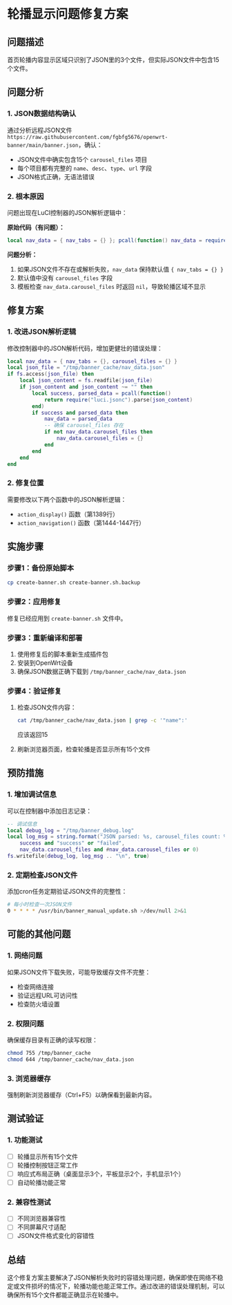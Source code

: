 # 轮播显示问题修复方案

## 问题描述
首页轮播内容显示区域只识别了JSON里的3个文件，但实际JSON文件中包含15个文件。

## 问题分析

### 1. JSON数据结构确认
通过分析远程JSON文件 `https://raw.githubusercontent.com/fgbfg5676/openwrt-banner/main/banner.json`，确认：
- JSON文件中确实包含15个 `carousel_files` 项目
- 每个项目都有完整的 `name`、`desc`、`type`、`url` 字段
- JSON格式正确，无语法错误

### 2. 根本原因
问题出现在LuCI控制器的JSON解析逻辑中：

**原始代码（有问题）：**
```lua
local nav_data = { nav_tabs = {} }; pcall(function() nav_data = require("luci.jsonc").parse(fs.readfile("/tmp/banner_cache/nav_data.json")) end)
```

**问题分析：**
1. 如果JSON文件不存在或解析失败，`nav_data` 保持默认值 `{ nav_tabs = {} }`
2. 默认值中没有 `carousel_files` 字段
3. 模板检查 `nav_data.carousel_files` 时返回 `nil`，导致轮播区域不显示

## 修复方案

### 1. 改进JSON解析逻辑
修改控制器中的JSON解析代码，增加更健壮的错误处理：

```lua
local nav_data = { nav_tabs = {}, carousel_files = {} }
local json_file = "/tmp/banner_cache/nav_data.json"
if fs.access(json_file) then
    local json_content = fs.readfile(json_file)
    if json_content and json_content ~= "" then
        local success, parsed_data = pcall(function() 
            return require("luci.jsonc").parse(json_content) 
        end)
        if success and parsed_data then
            nav_data = parsed_data
            -- 确保 carousel_files 存在
            if not nav_data.carousel_files then
                nav_data.carousel_files = {}
            end
        end
    end
end
```

### 2. 修复位置
需要修改以下两个函数中的JSON解析逻辑：
- `action_display()` 函数（第1389行）
- `action_navigation()` 函数（第1444-1447行）

## 实施步骤

### 步骤1：备份原始脚本
```bash
cp create-banner.sh create-banner.sh.backup
```

### 步骤2：应用修复
修复已经应用到 `create-banner.sh` 文件中。

### 步骤3：重新编译和部署
1. 使用修复后的脚本重新生成插件包
2. 安装到OpenWrt设备
3. 确保JSON数据正确下载到 `/tmp/banner_cache/nav_data.json`

### 步骤4：验证修复
1. 检查JSON文件内容：
   ```bash
   cat /tmp/banner_cache/nav_data.json | grep -c '"name":'
   ```
   应该返回15

2. 刷新浏览器页面，检查轮播是否显示所有15个文件

## 预防措施

### 1. 增加调试信息
可以在控制器中添加日志记录：
```lua
-- 调试信息
local debug_log = "/tmp/banner_debug.log"
local log_msg = string.format("JSON parsed: %s, carousel_files count: %d", 
    success and "success" or "failed", 
    nav_data.carousel_files and #nav_data.carousel_files or 0)
fs.writefile(debug_log, log_msg .. "\n", true)
```

### 2. 定期检查JSON文件
添加cron任务定期验证JSON文件的完整性：
```bash
# 每小时检查一次JSON文件
0 * * * * /usr/bin/banner_manual_update.sh >/dev/null 2>&1
```

## 可能的其他问题

### 1. 网络问题
如果JSON文件下载失败，可能导致缓存文件不完整：
- 检查网络连接
- 验证远程URL可访问性
- 检查防火墙设置

### 2. 权限问题
确保缓存目录有正确的读写权限：
```bash
chmod 755 /tmp/banner_cache
chmod 644 /tmp/banner_cache/nav_data.json
```

### 3. 浏览器缓存
强制刷新浏览器缓存（Ctrl+F5）以确保看到最新内容。

## 测试验证

### 1. 功能测试
- [ ] 轮播显示所有15个文件
- [ ] 轮播控制按钮正常工作
- [ ] 响应式布局正确（桌面显示3个，平板显示2个，手机显示1个）
- [ ] 自动轮播功能正常

### 2. 兼容性测试
- [ ] 不同浏览器兼容性
- [ ] 不同屏幕尺寸适配
- [ ] JSON文件格式变化的容错性

## 总结
这个修复方案主要解决了JSON解析失败时的容错处理问题，确保即使在网络不稳定或文件损坏的情况下，轮播功能也能正常工作。通过改进的错误处理机制，可以确保所有15个文件都能正确显示在轮播中。
